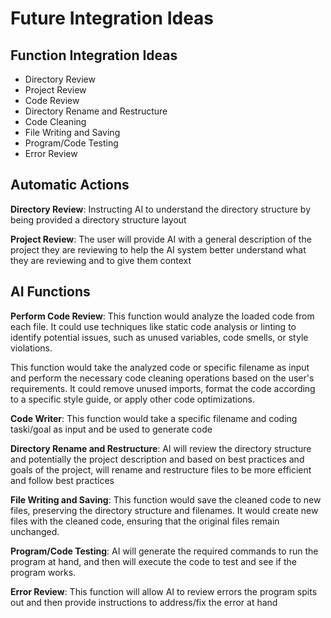 # Future Integration Ideas

## Function Integration Ideas
- Directory Review
- Project Review
- Code Review
- Directory Rename and Restructure
- Code Cleaning
- File Writing and Saving
- Program/Code Testing
- Error Review

## Automatic Actions
**Directory Review**:
Instructing AI to understand the directory structure by being provided a directory structure layout

**Project Review**:
The user will provide AI with a general description of the project they are reviewing to help the AI system better understand what they are reviewing and to give them context

## AI Functions
**Perform Code Review**: 
This function would analyze the loaded code from each file. It could use techniques like static code analysis or linting to identify potential issues, such as unused variables, code smells, or style violations.

This function would take the analyzed code or specific filename as input and perform the necessary code cleaning operations based on the user's requirements. It could remove unused imports, format the code according to a specific style guide, or apply other code optimizations.

**Code Writer**:
This function would take a specific filename and coding taski/goal as input and be used to generate code 


**Directory Rename and Restructure**:
AI will review the directory structure and potentially the project description and based on best practices and goals of the project, will rename and restructure files to be more efficient and follow best practices



**File Writing and Saving**:
This function would save the cleaned code to new files, preserving the directory structure and filenames. It would create new files with the cleaned code, ensuring that the original files remain unchanged.

**Program/Code Testing**:
AI will generate the required commands to run the program at hand, and then will execute the code to test and see if the program works.

**Error Review**:
This function will allow AI to review errors the program spits out and then provide instructions to address/fix the error at hand

